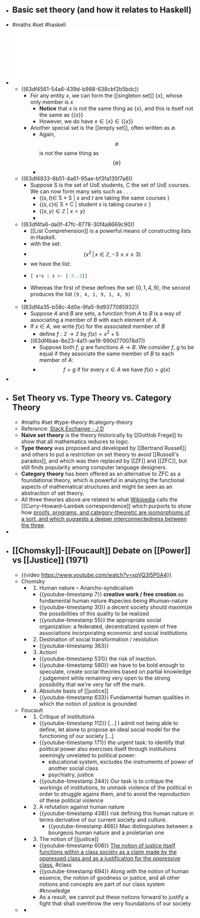 - ## Basic set theory (and how it relates to Haskell)
- #maths #set #haskell
- ![set-theory.pdf](../assets/set-theory_1675576143044_0.pdf)
	- ((63df4561-54a6-439d-b988-638cbf2b5bdc))
		- For any entity $x$, we can form the [[singleton set]] $\{x\}$, whose only member is $x$
			- **Notice** that $x$ is not the same thing as $\{x\}$, and this is itself not the same as $\{\{x\}\}$
			- However, we do have $x \in \{x\} \in \{\{x\}\}$
		- Another special set is the [[empty set]], often written as $\emptyset$.
			- Again, $$\emptyset$$ is not the same thing as $$\{\emptyset\}$$
			-
	- ((63df4833-6b51-4a61-95ae-bf3fa135f7a6))
		- Suppose S is the set of UoE students, C the set of UoE
		  courses. We can now form many sets such as . . .
			- $\{ (s, t) \in$ S × S | $s$ and $t$ are taking the same courses $\}$
			- $\{ (s, c) \in$ S × C | student $s$ is taking course $c$ $\}$
			- $\{ (x,y) \in \mathbb{Z}$ | $x<y \}$
			-
	- ((63df4fa6-da0f-47fc-8778-30f4a8669c90))
		- [[List Comprehension]] is a powerful means of constructing lists in Haskell.
		- with the set:
		- $$\{ x^2 \,|\, x \in \mathbb{Z}, -3 \leq x \leq 3 \}$$
		- we have the list:
		- ```haskell
		  [ x*x | x <- [-3..3]]
		  ```
		- Whereas the first of these defines the set $\{0,1,4,9\}$, the second produces the list `[9, 4, 1, 9, 1, 4, 9]`
		-
	- ((63df4a35-b58c-4d0e-9fa5-9d9377085932))
		- Suppose $A$ and $B$ are sets, a function from $A$ to $B$ is a way of associating a member of $B$ with each element of $A$.
		- If $x \in A$, we write $f(x)$ for the associated member of $B$
			- define $f: \mathbb{Z} \rightarrow \mathbb{Z}$ by $f(x) = x^2 + 5$
		- ((63df4bae-8e23-4a11-ae16-990d770078d7))
			- Suppose both $f$, $g$ are functions $A \rightarrow B$. We consider $f$, $g$ to be equal if they associate the same member of $B$ to each member of $A$:
			- $$f=g \text{ if for every } x \in A \text{ we have } f(x)=g(x)$$
-
- ## Set Theory vs. Type Theory vs. Category Theory
	- #maths #set #type-theory #category-theory
	- Reference: [Stack Exchange - J D](https://philosophy.stackexchange.com/a/87035)
	- **Naive set theory** is the theory historically by [[Gottlob Frege]] to show that all mathematics reduces to logic.
	- **Type theory** was proposed and developed by [[Bertrand Russell]] and others to put a restriction on set theory to avoid [[Russell's paradox]], and which was then replaced by [[ZF]] and [[ZFC]], but still finds popularity among computer language designers.
	- **Category theory** has been offered as an alternative to ZFC as a foundational theory, which is powerful in analyzing the functional aspects of mathematical structures and might be seen as an abstraction of set theory.
	- All three theories above are related to what [Wikipedia](https://en.wikipedia.org/wiki/Curry%E2%80%93Howard_correspondence) calls the [[Curry–Howard–Lambek correspondence]] which purports to show how <u>proofs, programs, and category-theoretic are isomorphisms of a sort, and which suggests a deeper interconnectedness between the three</u>.
-
- ## [[Chomsky]]-[[Foucault]] Debate on [[Power]] vs [[Justice]] (1971)
	- {{video https://www.youtube.com/watch?v=xpVQ3l5P0A4}}
	- Chomsky
		- 1. Human nature – Anarcho-syndicalism
			- {{youtube-timestamp 7}} **creative work / free creation** as fundamental human nature #species-being #human-nature
			- {{youtube-timestamp 30}} a decent society should maximize the possibilities of this quality to be realized
			- {{youtube-timestamp 55}} the appropriate social organization: a federated, decentralized system of free associations incorporating economic and social institutions
		- 2. Destination of social transformation / revolution
			- {{youtube-timestamp 363}}
		- 3. Action!
			- {{youtube-timestamp 531}} the risk of inaction.
			- {{youtube-timestamp 580}} we have to be bold enough to speculate, create social theories based on partial knowledge / judgement while remaining very open to the strong possibility that we're very far off the mark.
		- 4. Absolute basis of [[justice]]
			- {{youtube-timestamp 633}} Fundamental human qualities in which the notion of justice is grounded
	- Foucault
		- 1. Critique of institutions
			- {{youtube-timestamp 112}} [...] I admit not being able to define, let alone to propose an ideal social model for the functioning  of our society [...]
			- {{youtube-timestamp 171}} the urgent task: to identify that political power also exercises itself through institutions seemingly unrelated to political power:
				- educational system, excludes the instruments of power of another social class
				- psychiatry, justice
			- {{youtube-timestamp 244}} Our task is to critique the workings of institutions, to unmask violence of the political in order to struggle agains them, and to avoid the reproduction of these political violence
		- 2. A refutation against human nature
			- {{youtube-timestamp 438}} risk defining this human nature in terms derivative of our current society and culture.
				- {{youtube-timestamp 466}} Mao distinguishes between a bourgeois human nature and a proletarian one
		- 3. The notion of [[justice]]
			- {{youtube-timestamp 606}} <u>The notion of justice itself functions within a class society as a claim made by the oppressed class and as a justification for the oppressive class.</u> #class
			- {{youtube-timestamp 694}} Along with the notion of human essence, the notion of goodness or justice, and all other notions and concepts are part of our class system #knowledge
			- As a result, we cannot put these notions forward to justify a fight that shall overthrow the very foundations of our society
	-
		-